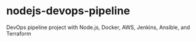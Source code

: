 # nodejs-devops-pipeline
DevOps pipeline project with Node.js, Docker, AWS, Jenkins, Ansible, and Terraform
